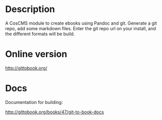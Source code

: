 # Description

A CosCMS module to create ebooks using Pandoc and git. 
Generate a git repo, add some markdown files. 
Enter the git repo url on your install, and the different formats will be build. 

# Online version

<http://gittobook.org/>

# Docs

Documentation for building: 

<http://gittobook.org/books/47/git-to-book-docs>
